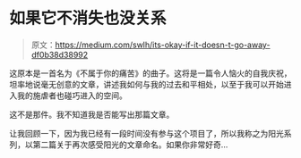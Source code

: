 # 如果它不消失也没关系

> 原文：<https://medium.com/swlh/its-okay-if-it-doesn-t-go-away-df0b38d38992>

这原本是一首名为《不属于你的痛苦》的曲子。这将是一篇令人恼火的自我庆祝，坦率地说毫无创意的文章，讲述我如何与我的过去和平相处，以至于我可以开始进入我的施虐者也碰巧进入的空间。

这不是那件。我不知道我是否能写出那篇文章。

让我回顾一下，因为我已经有一段时间没有参与这个项目了，所以我称之为阳光系列，以第二篇关于再次感受阳光的文章命名。如果你非常好奇…